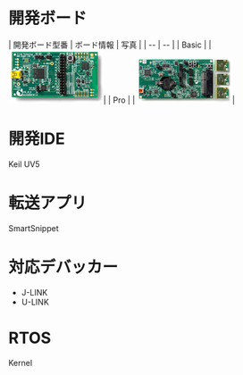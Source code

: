 # 開発ボード

| 開発ボード型番 | ボード情報 | 写真 |
| -- | -- |
| Basic | []() | ![](dialog_basic.png)|
| Pro | []() | ![](dialog_pro.png)|

# 開発IDE

Keil UV5

# 転送アプリ

SmartSnippet

# 対応デバッカー

* J-LINK
* U-LINK

# RTOS

Kernel




